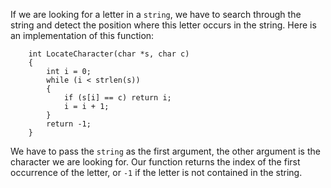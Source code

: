 If we are looking for a letter in a `string`, we have to search  through the string and detect the position where this letter occurs in the string. Here is an implementation of this function:

```code
    int LocateCharacter(char *s, char c)
    {
        int i = 0;
        while (i < strlen(s)) 
        {
            if (s[i] == c) return i;
            i = i + 1;
        }
        return -1;
    }
```

We have to pass the `string` as the first argument, the other argument is the character we are looking for. Our function returns the index of the first occurrence of the letter, or `-1` if the letter is not contained in the string.